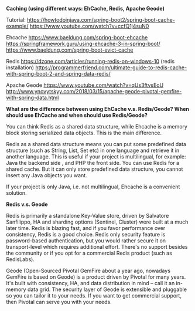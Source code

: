 **Caching (using different ways: EhCache, Redis, Apache Geode)**

Tutorial:
https://howtodoinjava.com/spring-boot2/spring-boot-cache-example/
https://www.youtube.com/watch?v=ccfQ1j4suN0

Ehcache
https://www.baeldung.com/spring-boot-ehcache
https://springframework.guru/using-ehcache-3-in-spring-boot/
https://www.baeldung.com/spring-boot-evict-cache

Redis
https://dzone.com/articles/running-redis-on-windows-10 (redis installation)
https://programmerfriend.com/ultimate-guide-to-redis-cache-with-spring-boot-2-and-spring-data-redis/

Apache Geode
https://www.youtube.com/watch?v=qUs3ftvsEoU
http://www.ynovytskyy.com/2018/03/15/apache-geode-pivotal-gemfire-with-spring-data.html

**What are the difference between using EhCache v.s. Redis/Geode? When should use EhCache and when should use Redis/Geode?**

 
You can think Redis as a shared data structure, while Ehcache is a memory block storing serialized data objects. This is the main difference.

Redis as a shared data structure means you can put some predefined data structure (such as String, List, Set etc) in one language and retrieve it in another language. This is useful if your project is multilingual, for example: Java the backend side , and PHP the front side. You can use Redis for a shared cache. But it can only store predefined data structure, you cannot insert any Java objects you want.

If your project is only Java, i.e. not multilingual, Ehcache is a convenient solution.

**Redis v.s. Geode**

Redis is primarily a standalone Key-Value store, driven by Salvatore Sanfilippo, HA and sharding options (Sentinel, Cluster) were built at a much later time. Redis is blazing fast, and if you favor performance over consistency, Redis is a good choice. Redis only security feature is password-based authentication, but you would rather secure it on transport-level which requires additional effort. There's no support besides the community or if you opt for a commercial Redis product (such as RedisLabs).

Geode (Open-Sourced Pivotal GemFire about a year ago, nowadays GemFire is based on Geode) is a product driven by Pivotal for many years. It's built with consistency, HA, and data distribution in mind – call it an in-memory data grid. The security layer of Geode is extensible and pluggable so you can tailor it to your needs. If you want to get commercial support, then Pivotal can serve you with your needs.